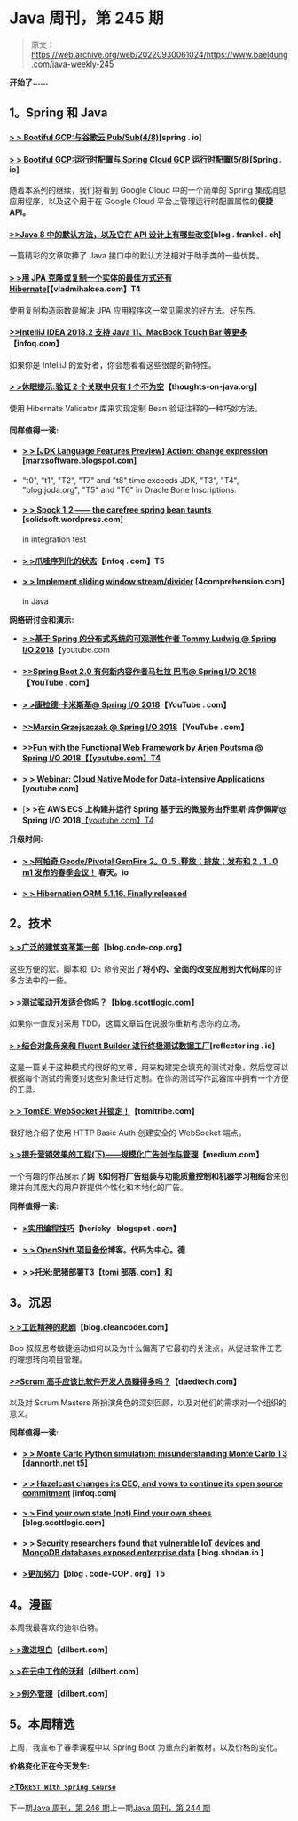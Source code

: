 # Java 周刊，第 245 期

> 原文：<https://web.archive.org/web/20220930061024/https://www.baeldung.com/java-weekly-245>

**开始了……**

## 1。Spring 和 Java

#### [**> > Bootiful GCP:与谷歌云 Pub/Sub(4/8)**](https://web.archive.org/web/20221126222043/https://spring.io/blog/2018/08/30/bootiful-gcp-integration-with-google-cloud-pub-sub-4-8)[spring . io]

#### [**> > Bootiful GCP:运行时配置与 Spring Cloud GCP 运行时配置(5/8)**](https://web.archive.org/web/20221126222043/https://spring.io/blog/2018/09/03/bootiful-gcp-runtime-configuration-with-spring-cloud-gcp-runtime-config-5-8)[Spring . io]

随着本系列的继续，我们将看到 Google Cloud 中的一个简单的 Spring 集成消息应用程序，以及这个用于在 Google Cloud 平台上管理运行时配置属性的**便捷 API。**

#### [**>>Java 8 中的默认方法，以及它在 API 设计上有哪些改变**](https://web.archive.org/web/20221126222043/https://blog.frankel.ch/default-methods-java-8/)[blog . frankel . ch]

一篇精彩的文章吹捧了 Java 接口中的默认方法相对于助手类的一些优势。

#### [**> >用 JPA 克隆或复制一个实体的最佳方式还有 Hibernate**](https://web.archive.org/web/20221126222043/https://vladmihalcea.com/clone-duplicate-entity-jpa-hibernate/)[【vladmihalcea.com】T4

使用复制构造函数是解决 JPA 应用程序这一常见需求的好方法。好东西。

#### [>>IntelliJ IDEA 2018.2 支持 Java 11、MacBook Touch Bar 等更多](https://web.archive.org/web/20221126222043/https://www.infoq.com/news/2018/08/intellij-idea-2018.2)【infoq.com】

如果你是 IntelliJ 的爱好者，你会想看看这些很酷的新特性。

#### [**> >休眠提示:验证 2 个关联中只有 1 个不为空**](https://web.archive.org/web/20221126222043/https://www.thoughts-on-java.org/hibernate-tips-validate-1-of-2-associations-not-null/)【thoughts-on-java.org】

使用 Hibernate Validator 库来实现定制 Bean 验证注释的一种巧妙方法。

#### 同样值得一读:

*   #### [> > [JDK Language Features Preview] Action: change expression](https://web.archive.org/web/20221126222043/https://marxsoftware.blogspot.com/2018/08/jdk-language-feature-preview-in-action.html) [marxsoftware.blogspot.com]

*   "t0", "t1", "T2", "T7" and "t8" time exceeds JDK, "T3", "T4", "blog.joda.org", "T5" and "T6" in Oracle Bone Inscriptions.
*   #### [**> > Spock 1.2 —— the carefree spring bean taunts**](https://web.archive.org/web/20221126222043/https://solidsoft.wordpress.com/2018/09/03/spock-1-2-hassle-free-spring-beans-mocking-in-integration-tests/) [solidsoft.wordpress.com]

    in integration test
*   #### [**> >爪哇序列化的状态**](https://web.archive.org/web/20221126222043/https://www.infoq.com/articles/java-serialization-aug18)【infoq . com】T5

*   #### [**> > Implement sliding window stream/divider**](https://web.archive.org/web/20221126222043/https://4comprehension.com/sliding-window-stream-spliterator-in-java/) [4comprehension.com]

    in Java

**网络研讨会和演示:**

*   [**> >基于 Spring 的分布式系统的可观测性作者 Tommy Ludwig @ Spring I/O 2018**](https://web.archive.org/web/20221126222043/https://www.youtube.com/watch?v=5DcVsVsNpJA)【youtube.com
*   #### [**>>Spring Boot 2.0 有何新内容作者马杜拉 巴韦@ Spring I/O 2018**](https://web.archive.org/web/20221126222043/https://www.youtube.com/watch?v=Yc2CLqcoZ64)【YouTube . com】

*   #### [**> >康拉德·卡米斯基@ Spring I/O 2018**](https://web.archive.org/web/20221126222043/https://www.youtube.com/watch?v=WO6d6nWg6Zk)【YouTube . com】

*   #### [**>>Marcin Grzejszczak @ Spring I/O 2018**](https://web.archive.org/web/20221126222043/https://www.youtube.com/watch?v=Kv0BWS4oCJ0)【YouTube . com】

*   #### [**>>Fun with the Functional Web Framework by Arjen Poutsma @ Spring I/O 2018**【【youtube.com】T4](https://web.archive.org/web/20221126222043/https://www.youtube.com/watch?v=pcinQZur1V4)

*   #### [**> > Webinar: Cloud Native Mode for Data-intensive Applications**](https://web.archive.org/web/20221126222043/https://www.youtube.com/watch?v=n6fS-KmN0zI) [youtube.com]

*   [**> >在 AWS ECS 上构建并运行 Spring 基于云的微服务由乔里斯·库伊佩斯@ Spring I/O 2018**[【youtube.com】T4](https://web.archive.org/web/20221126222043/https://www.youtube.com/watch?v=Vul3FwmkM58)

**升级时间:**

*   #### [> >阿帕奇 Geode/Pivotal GemFire 2。0 .5 .释放；排放；发布和 2 . 1 . 0 m1 发布的春季会议！](https://web.archive.org/web/20221126222043/https://spring.io/blog/2018/08/30/spring-session-for-apache-geode-pivotal-gemfire-2-0-5-release-and-2-1-0-m1-released) 春天。io

*   #### [**> > Hibernation ORM 5.1.16\. Finally released**](https://web.archive.org/web/20221126222043/http://in.relation.to/2018/08/30/hibernate-orm-5116-final-release/)

## 2。技术

#### [> >广泛的建筑变革第一部](https://web.archive.org/web/20221126222043/http://blog.code-cop.org/2018/08/options-architectural-change.html)【blog.code-cop.org】

这些方便的宏、脚本和 IDE 命令突出了**将小的、全面的改变应用到大代码库**的许多方法中的一些。

#### [**> >测试驱动开发适合你吗？**](https://web.archive.org/web/20221126222043/https://blog.scottlogic.com/2018/08/24/is-test-driven-development-right-for-you.html)【blog.scottlogic.com】

如果你一直反对采用 TDD，这篇文章旨在说服你重新考虑你的立场。

#### [**> >结合对象母亲和 Fluent Builder 进行终极测试数据工厂**](https://web.archive.org/web/20221126222043/https://reflectoring.io/objectmother-fluent-builder/)[reflector ing . io]

这是一篇关于这种模式的很好的文章，用来构建完全填充的测试对象，然后您可以根据每个测试的需要对这些对象进行定制。在你的测试写作武器库中拥有一个方便的工具。

#### [**> > TomEE: WebSocket 并锁定！**](https://web.archive.org/web/20221126222043/https://www.tomitribe.com/blog/tomee-websocket-and-lock-it/)【tomitribe.com】

很好地介绍了使用 HTTP Basic Auth 创建安全的 WebSocket 端点。

#### [**> >提升营销效果的工程(下)——规模化广告创作与管理**](https://web.archive.org/web/20221126222043/https://medium.com/netflix-techblog/https-medium-com-netflixtechblog-engineering-to-improve-marketing-effectiveness-part-2-7dd933974f5e)【medium.com】

一个有趣的作品展示了**网飞如何将广告组装与功能质量控制和机器学习相结合**来创建并向其庞大的用户群提供个性化和本地化的广告。

**同样值得一读:**

*   #### [>实用编程技巧](https://web.archive.org/web/20221126222043/https://horicky.blogspot.com/2018/09/structure-learning-and-imitation.html)【horicky . blogspot . com】

*   #### [**> > OpenShift 项目备份**](https://web.archive.org/web/20221126222043/https://blog.codecentric.de/en/2018/08/openshift-project-backups/)博客。代码为中心。德

*   #### [**> >托米:肥猪部署**T3【tomi 部落. com】和](https://web.archive.org/web/20221126222043/https://www.tomitribe.com/blog/2018/09/tomee-fat-jar-deployments/)

## 3。沉思

#### [**> >工匠精神的悲剧**](https://web.archive.org/web/20221126222043/http://blog.cleancoder.com/uncle-bob/2018/08/28/CraftsmanshipMovement.html)【blog.cleancoder.com】

Bob 叔叔思考敏捷运动如何以及为什么偏离了它最初的关注点，从促进软件工艺的理想转向项目管理。

#### [**>>Scrum 高手应该比软件开发人员赚得多吗？**](https://web.archive.org/web/20221126222043/https://daedtech.com/should-scrum-masters-make-more-than-software-developers/)【daedtech.com】

以及对 Scrum Masters 所扮演角色的深刻回顾，以及对他们的需求对一个组织的意义。

**同样值得一读:**

*   #### [**> > Monte Carlo Python simulation: misunderstanding Monte Carlo** T3 [dannorth.net t5]](https://web.archive.org/web/20221126222043/https://dannorth.net/2018/09/04/monte-python-simulation/)

*   #### [**> > Hazelcast changes its CEO, and vows to continue its open source commitment**](https://web.archive.org/web/20221126222043/https://www.infoq.com/news/2018/08/hazelcast-new-ceo) [infoq.com]

*   #### [**> > Find your own state (not) Find your own shoes**](https://web.archive.org/web/20221126222043/https://blog.scottlogic.com/2018/08/28/finding-your-groove-as-they-are-not-finding-their-shoes.html) [blog.scottlogic.com]

*   #### [**> > Security researchers found that vulnerable IoT devices and MongoDB databases exposed enterprise data**](https://web.archive.org/web/20221126222043/https://blog.shodan.io/security-researchers-find-vulnerable-iot-devices-and-mongodb-databases-exposing-corporate-data/) [ blog.shodan.io ]

*   #### [**>更加努力**](https://web.archive.org/web/20221126222043/http://blog.code-cop.org/2018/09/work-harder.html)【blog . code-COP . org】T5

## 4。漫画

本周我最喜欢的迪尔伯特。

#### [**> >激进坦白**](https://web.archive.org/web/20221126222043/http://dilbert.com/strip/2018-09-04)【dilbert.com】

#### [**> >在云中工作的沃利**](https://web.archive.org/web/20221126222043/http://dilbert.com/strip/2014-12-08)【dilbert.com】

#### [**> >例外管理**](https://web.archive.org/web/20221126222043/http://dilbert.com/strip/2001-07-10)【dilbert.com】

## 5。本周精选

上周，我宣布了春季课程中以 Spring Boot 为重点的新教材，以及价格的变化。

**价格变化正在今天发生:**

#### [>T6`REST With Spring Course`](/web/20221126222043/https://www.baeldung.com/rest-with-spring-course#new-modules)

下一期[Java 周刊，第 246 期](/web/20221126222043/https://www.baeldung.com/java-weekly-246)上一期[Java 周刊，第 244 期](/web/20221126222043/https://www.baeldung.com/java-weekly-244)